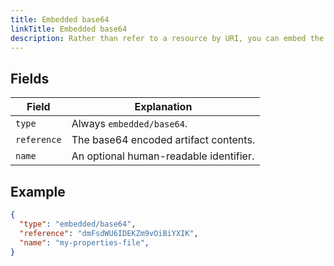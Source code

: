 ```yaml
---
title: Embedded base64
linkTitle: Embedded base64
description: Rather than refer to a resource by URI, you can embed the artifact's contents directly into the reference field in base64.
---
```


## Fields

| Field | Explanation |
|-|-----------|
| `type` | Always `embedded/base64`. |
| `reference` | The base64 encoded artifact contents. |
| `name` | An optional human-readable identifier. |

## Example

```json
{
  "type": "embedded/base64",
  "reference": "dmFsdWU6IDEKZm9vOiBiYXIK",
  "name": "my-properties-file",
}
```
